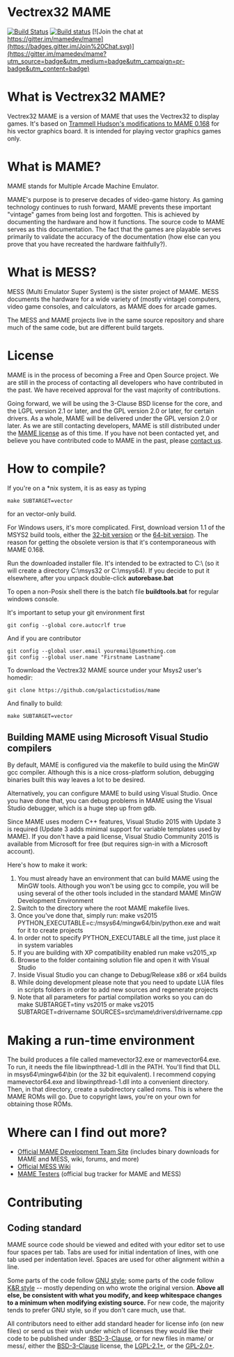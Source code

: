 
# **Vectrex32 MAME** #

[![Build Status](https://travis-ci.org/mamedev/mame.svg)](https://travis-ci.org/mamedev/mame) [![Build status](https://ci.appveyor.com/api/projects/status/te0qy56b72tp5kmo?svg=true)](https://ci.appveyor.com/project/startaq/mame) [![Join the chat at https://gitter.im/mamedev/mame](https://badges.gitter.im/Join%20Chat.svg)](https://gitter.im/mamedev/mame?utm_source=badge&utm_medium=badge&utm_campaign=pr-badge&utm_content=badge)

What is Vectrex32 MAME?
=======================

Vectrex32 MAME is a version of MAME that uses the Vectrex32 to display games. It's based on [Trammell Hudson's modifications to MAME 0.168](https://trmm.net/MAME) for his vector graphics board. It is intended for playing vector graphics games only.

What is MAME?
=============

MAME stands for Multiple Arcade Machine Emulator.

MAME's purpose is to preserve decades of video-game history. As gaming technology continues to rush forward, MAME prevents these important "vintage" games from being lost and forgotten. This is achieved by documenting the hardware and how it functions. The source code to MAME serves as this documentation. The fact that the games are playable serves primarily to validate the accuracy of the documentation (how else can you prove that you have recreated the hardware faithfully?).


What is MESS?
=============

MESS (Multi Emulator Super System) is the sister project of MAME. MESS documents the hardware for a wide variety of (mostly vintage) computers, video game consoles, and calculators, as MAME does for arcade games.

The MESS and MAME projects live in the same source repository and share much of the same code, but are different build targets.


License
=======

MAME is in the process of becoming a Free and Open Source project. We are still in the process of contacting all developers who have contributed in the past. We have received approval for the vast majority of contributions.

Going forward, we will be using the 3-Clause BSD license for the core, and the LGPL version 2.1 or later, and the GPL version 2.0 or later, for certain drivers. As a whole, MAME will be delivered under the GPL version 2.0 or later.
As we are still contacting developers, MAME is still distributed under the [MAME license](docs/mamelicense.txt) as of this time. If you have not been contacted yet, and believe you have contributed code to MAME in the past, please [contact us](mailto:mamedev@mamedev.org).

How to compile?
===============

If you're on a *nix system, it is as easy as typing

```
make SUBTARGET=vector
```

for an vector-only build.

For Windows users, it's more complicated. First, download version 1.1 of the MSYS2 build tools, either the [32-bit version](https://github.com/mamedev/buildtools/releases/download/1.1/msys32-2016-01-02.exe) or the [64-bit version](https://github.com/mamedev/buildtools/releases/download/1.1/msys64-2016-01-02.exe). The reason for getting the obsolete version is that it's contemporaneous with MAME 0.168.

Run the downloaded installer file. It's intended to be extracted to C:\ (so it will create a directory C:\msys32 or C:\msys64). If you decide to put it elsewhere, after you unpack double-click **autorebase.bat**

To open a non-Posix shell there is the batch file **buildtools.bat** for regular windows console.

It's important to setup your git environment first

```
git config --global core.autocrlf true
```

And if you are contributor

```
git config --global user.email youremail@something.com
git config --global user.name "Firstname Lastname"
```

To download the Vectrex32 MAME source under your Msys2 user's homedir:

```
git clone https://github.com/galacticstudios/mame
```

And finally to build:

```
make SUBTARGET=vector
```

Building MAME using Microsoft Visual Studio compilers
-----------------------------------------------------

By default, MAME is configured via the makefile to build using the MinGW gcc compiler. Although this is a nice cross-platform solution, debugging binaries built this way leaves a lot to be desired.

Alternatively, you can configure MAME to build using Visual Studio. Once you have done that, you can debug problems in MAME using the Visual Studio debugger, which is a huge step up from gdb.

Since MAME uses modern C++ features, Visual Studio 2015 with Update 3 is required (Update 3 adds minimal support for variable templates used by MAME). If you don't have a paid license, Visual Studio Community 2015 is available from Microsoft for free (but requires sign-in with a Microsoft account).

Here's how to make it work:

1. You must already have an environment that can build MAME using the MinGW tools. Although you won't be using gcc to compile, you will be using several of the other tools included in the standard MAME MinGW Development Environment
2. Switch to the directory where the root MAME makefile lives.
3. Once you've done that, simply run: make vs2015 PYTHON_EXECUTABLE=c:/msys64/mingw64/bin/python.exe and wait for it to create projects
4. In order not to specify PYTHON_EXECUTABLE all the time, just place it in system variables
5. If you are building with XP compatibility enabled run make vs2015_xp
6. Browse to the folder containing solution file and open it with Visual Studio
7. Inside Visual Studio you can change to Debug/Release x86 or x64 builds
8. While doing development please note that you need to update LUA files in scripts folders in order to add new sources and regenerate projects
9. Note that all parameters for partial compilation works so you can do make SUBTARGET=tiny vs2015 or make vs2015 SUBTARGET=drivername SOURCES=src\mame\drivers\drivername.cpp

Making a run-time environment
=============================

The build produces a file called mamevector32.exe or mamevector64.exe. To run, it needs the file libwinpthread-1.dll in the PATH. You'll find that DLL in msys64\mingw64\bin (or the 32 bit equivalent). I recommend copying mamevector64.exe and libwinpthread-1.dll into a convenient directory. Then, in that directory, create a subdirectory called roms. This is where the MAME ROMs will go. Due to copyright laws, you're on your own for obtaining those ROMs.

Where can I find out more?
=============

* [Official MAME Development Team Site](http://mamedev.org/) (includes binary downloads for MAME and MESS, wiki, forums, and more)
* [Official MESS Wiki](http://www.mess.org/)
* [MAME Testers](http://mametesters.org/) (official bug tracker for MAME and MESS)


Contributing
=============

## Coding standard

MAME source code should be viewed and edited with your editor set to use four spaces per tab. Tabs are used for initial indentation of lines, with one tab used per indentation level. Spaces are used for other alignment within a line.

Some parts of the code follow [GNU style](http://www.gnu.org/prep/standards/html_node/Formatting.html); some parts of the code follow [K&R style](https://en.wikipedia.org/wiki/Indent_style#K.26R_style) -- mostly depending on who wrote the original version. **Above all else, be consistent with what you modify, and keep whitespace changes to a minimum when modifying existing source.** For new code, the majority tends to prefer GNU style, so if you don't care much, use that.

All contributors need to either add standard header for license info (on new files) or send us their wish under which of licenses they would like their code to be published under :[BSD-3-Clause](http://spdx.org/licenses/BSD-3-Clause), or for new files in mame/ or mess/, either the [BSD-3-Clause](http://spdx.org/licenses/BSD-3-Clause) license, the [LGPL-2.1+](http://spdx.org/licenses/LGPL-2.1+), or the [GPL-2.0+](http://spdx.org/licenses/GPL-2.0+).

